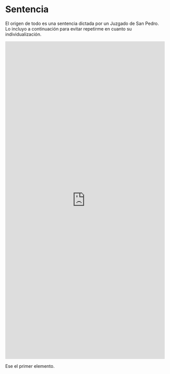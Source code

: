# Sentencia 

El origen de todo es una sentencia dictada por un Juzgado de San Pedro. Lo incluyo a continuación para evitar repetirme en cuanto su individualización.

<embed src="https://ipfs.io/ipfs/QmTKKkBok4EUPh2osdGY6Zbv8Ur9Db7hZ6fyfPLM1jTrR3/29225727.pdf" type="application/pdf" width="100%" height="1000px">

Ese el primer elemento.
